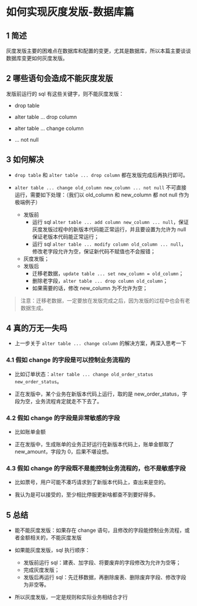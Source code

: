 # 如何实现灰度发版-数据库篇

## 1 简述

灰度发版主要的困难点在数据库和配置的变更，尤其是数据库，所以本篇主要谈谈数据库变更如何灰度发版。

## 2 哪些语句会造成不能灰度发版

发版前运行的 sql 有这些关键字，则不能灰度发版：

- drop table

- alter table ... drop column

- alter table ... change column

- ... not null

## 3 如何解决

- `drop table` 和 `alter table ... drop column` 都在发版完成后再执行即可。

- `alter table ... change old_column new_column ... not null` 不可直接运行，需要如下处理：（我们以 old_column 和 new_column 都 not null 作为极端例子）
  - 发版前
    - 运行 sql `alter table ... add column new_column ... null`，保证灰度发版过程中的新版本代码能正常运行，并且要设置为允许为 null 保证老版本代码能正常运行；
    - 运行 sql `alter table ... modify column old_column ... null`，修改老字段允许为空，保证新代码不赋值也不会报错；
  - 灰度发版；
  - 发版后
    - 迁移老数据，`update table ... set new_column = old_column`；
    - 删除老字段，`alter table ... drop column old_column`；
    - 如果需要的话，修改 new_column 为不允许为空；

> 注意：迁移老数据，一定要放在发版完成之后，因为发版的过程中也会有老数据生成。

## 4 真的万无一失吗

- 上一步关于 `alter table ... change column` 的解决方案，再深入思考一下

### 4.1 假如 change 的字段是可以控制业务流程的

- 比如订单状态：`alter table ... change old_order_status new_order_status`。

- 正在发版中，某个业务在新版本代码上运行，取的是 new_order_status，字段为空，业务流程肯定就走不下去了。

### 4.2 假如 change 的字段是非常敏感的字段

- 比如账单金额

- 正在发版中，生成账单的业务正好运行在新版本代码上，账单金额取了 new_amount，字段为 0，后果不堪设想。

### 4.3 假如 change 的字段既不是能控制业务流程的，也不是敏感字段

- 比如票号，用户可能不凑巧请求到了新版本代码上，查出来是空的。

- 我认为是可以接受的，至少相比停服更新啥都查不到要好得多。

## 5 总结

- 能不能灰度发版：如果存在 change 语句，且修改的字段能控制业务流程，或者金额相关的，不能灰度发版

- 如果能灰度发版，sql 执行顺序：

  - 发版前运行 sql：建表、加字段、将要废弃的字段修改为允许为空等；
  - 完成灰度发版；
  - 发版后再运行 sql：先迁移数据，再删除废表、删除废弃字段、修改字段为非空等。

- 所以灰度发版，一定是规则和实际业务相结合才行
